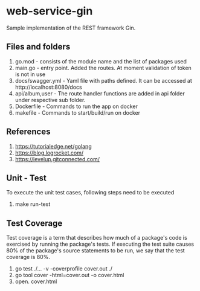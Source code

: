 # web-service-gin

Sample implementation of the REST framework Gin.

##  Files and folders

 1. go.mod - consists of the module name and the list of packages used
 2. main.go - entry point. Added the routes. At moment validation of token is not in use
 3. docs/swagger.yml - Yaml file with paths defined. It can be accessed at http://localhost:8080/docs
 4. api/album,user - The route handler functions are added in api folder under respective sub folder.
 5. Dockerfile  - Commands	to run the app on docker
 6. makefile -  Commands to start/build/run on docker

## References

 1. https://tutorialedge.net/golang
 2. https://blog.logrocket.com/
 3. https://levelup.gitconnected.com/
 
## Unit - Test
To execute the unit test cases, following steps need to be executed
1. make run-test

## Test Coverage
Test coverage is a term that describes how much of a package's code is exercised by running the package's tests. If executing the test suite causes 80% of the package's source statements to be run, we say that the test coverage is 80%.

1.  go test ./... -v -coverprofile cover.out ./
2. go tool cover -html=cover.out -o cover.html
3. open. cover.html